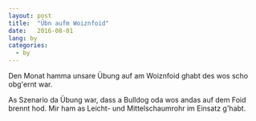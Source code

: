 ```yaml
---
layout: post
title:  "Übn aufm Woiznfoid"
date:   2016-08-01
lang: by
categories:
  - by
---
```


Den Monat hamma unsare Übung auf am Woiznfoid ghabt des wos scho obg'ernt war.

As Szenario da Übung war, dass a Bulldog oda wos andas auf dem Foid brennt hod. Mir ham as Leicht- und Mittelschaumrohr im Einsatz g'habt.

